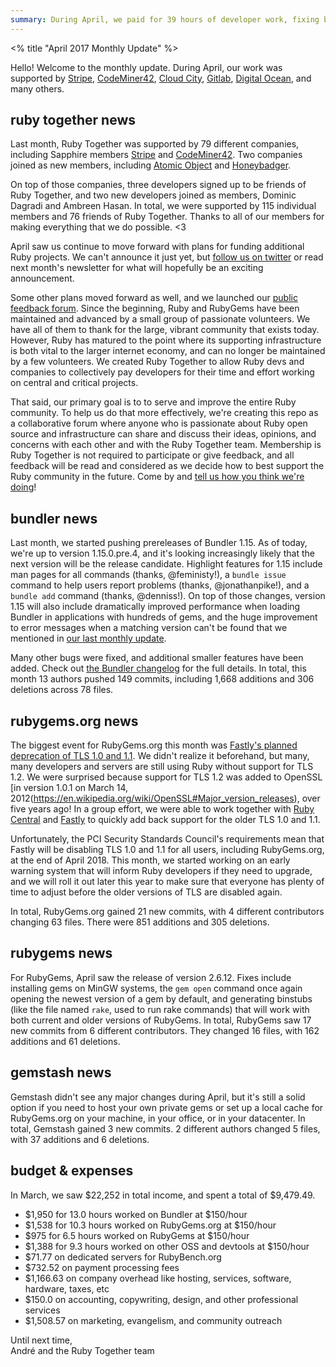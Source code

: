 ```yaml
---
summary: During April, we paid for 39 hours of developer work, fixing bugs, applying security patches, and making sure installing gems stays possible.
---
```


<% title "April 2017 Monthly Update" %>

Hello! Welcome to the monthly update. During April, our work was supported by [Stripe](http://stripe.com/), [CodeMiner42](http://www.codeminer42.com), [Cloud City](http://cloudcity.io), [Gitlab](http://gitlab.com/), [Digital Ocean](http://digitalocean.com/), and many others.

## ruby together news

Last month, Ruby Together was supported by 79 different companies, including Sapphire members [Stripe](https://stripe.com) and [CodeMiner42](http://www.codeminer42.com). Two companies joined as new members, including [Atomic Object](https://atomicobject.com) and [Honeybadger](https://honeybadger.io/).

On top of those companies, three developers signed up to be friends of Ruby Together, and two new developers joined as members, Dominic Dagradi and Ambreen Hasan. In total, we were supported by 115 individual members and 76 friends of Ruby Together. Thanks to all of our members for making everything that we do possible. &lt;3

April saw us continue to move forward with plans for funding additional Ruby projects. We can't announce it just yet, but [follow us on twitter](https://twitter.com/rubytogether) or read next month's newsletter for what will hopefully be an exciting announcement.

Some other plans moved forward as well, and we launched our [public feedback forum](https://github.com/rubytogether/feedback). Since the beginning, Ruby and RubyGems have been maintained and advanced by a small group of passionate volunteers. We have all of them to thank for the large, vibrant community that exists today. However, Ruby has matured to the point where its supporting infrastructure is both vital to the larger internet economy, and can no longer be maintained by a few volunteers. We created Ruby Together to allow Ruby devs and companies to collectively pay developers for their time and effort working on central and critical projects.

That said, our primary goal is to to serve and improve the entire Ruby community. To help us do that more effectively, we're creating this repo as a collaborative forum where anyone who is passionate about Ruby open source and infrastructure can share and discuss their ideas, opinions, and concerns with each other and with the Ruby Together team. Membership is Ruby Together is not required to participate or give feedback, and all feedback will be read and considered as we decide how to best support the Ruby community in the future. Come by and [tell us how you think we're doing](https://github.com/rubytogether/feedback/issues)!

## bundler news

Last month, we started pushing prereleases of Bundler 1.15. As of today, we're up to version 1.15.0.pre.4, and it's looking increasingly likely that the next version will be the release candidate. Highlight features for 1.15 include man pages for all commands (thanks, @feministy!), a `bundle issue` command to help users report problems (thanks, @jonathanpike!), and a `bundle add` command (thanks, @denniss!). On top of those changes, version 1.15 will also include dramatically improved performance when loading Bundler in applications with hundreds of gems, and the huge improvement to error messages when a matching version can't be found that we mentioned in [our last monthly update](https://rubytogether.org/news/2017-04-18-march-2017-monthly-update).

Many other bugs were fixed, and additional smaller features have been added. Check out [the Bundler changelog](https://github.com/bundler/bundler/blob/master/CHANGELOG.md) for the full details. In total, this month 13 authors pushed 149 commits, including 1,668 additions and 306 deletions across 78 files.

## rubygems.org news

The biggest event for RubyGems.org this month was [Fastly's planned deprecation of TLS 1.0 and 1.1](https://www.fastly.com/blog/phase-two-our-tls-10-and-11-deprecation-plan/). We didn't realize it beforehand, but many, many developers and servers are still using Ruby without support for TLS 1.2. We were surprised because support for TLS 1.2 was added to OpenSSL [in version 1.0.1 on March 14, 2012(https://en.wikipedia.org/wiki/OpenSSL#Major_version_releases), over five years ago! In a group effort, we were able to work together with [Ruby Central](http://rubycentral.org) and [Fastly](https://www.fastly.com) to quickly add back support for the older TLS 1.0 and 1.1.

Unfortunately, the PCI Security Standards Council's requirements mean that Fastly will be disabling TLS 1.0 and 1.1 for all users, including RubyGems.org, at the end of April 2018. This month, we started working on an early warning system that will inform Ruby developers if they need to upgrade, and we will roll it out later this year to make sure that everyone has plenty of time to adjust before the older versions of TLS are disabled again.

In total, RubyGems.org gained 21 new commits, with 4 different contributors changing 63 files. There were 851 additions and 305 deletions.

## rubygems news

For RubyGems, April saw the release of version 2.6.12. Fixes include installing gems on MinGW systems, the `gem open` command once again opening the newest version of a gem by default, and generating binstubs (like the file named `rake`, used to run rake commands) that will work with both current and older versions of RubyGems. In total, RubyGems saw 17 new commits from 6 different contributors. They changed 16 files, with 162 additions and 61 deletions.

## gemstash news

Gemstash didn't see any major changes during April, but it's still a solid option if you need to host your own private gems or set up a local cache for RubyGems.org on your machine, in your office, or in your datacenter. In total, Gemstash gained 3 new commits. 2 different authors changed 5 files, with 37 additions and 6 deletions.

## budget & expenses

In March, we saw $22,252 in total income, and spent a total of $9,479.49.

* $1,950 for 13.0 hours worked on Bundler at $150/hour
* $1,538 for 10.3 hours worked on RubyGems.org at $150/hour
* $975 for 6.5 hours worked on RubyGems at $150/hour
* $1,388 for 9.3 hours worked on other OSS and devtools at $150/hour
* $71.77 on dedicated servers for RubyBench.org
* $732.52 on payment processing fees
* $1,166.63 on company overhead like hosting, services, software, hardware, taxes, etc
* $150.0 on accounting, copywriting, design, and other professional services
* $1,508.57 on marketing, evangelism, and community outreach

Until next time,<br>
André and the Ruby Together team
